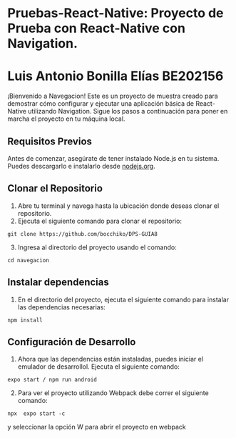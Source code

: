 # Pruebas-React-Native: Proyecto de Prueba con React-Native con Navigation. 
# Luis Antonio Bonilla Elías BE202156
¡Bienvenido a Navegacion! Este es un proyecto de muestra creado para demostrar
cómo configurar y ejecutar una aplicación básica de React-Native utilizando Navigation. Sigue
los pasos a continuación para poner en marcha el proyecto en tu máquina local.
## Requisitos Previos
Antes de comenzar, asegúrate de tener instalado Node.js en tu sistema. Puedes
descargarlo e instalarlo desde [nodejs.org](https://nodejs.org/).
## Clonar el Repositorio
1. Abre tu terminal y navega hasta la ubicación donde deseas clonar el repositorio.
2. Ejecuta el siguiente comando para clonar el repositorio:
```
git clone https://github.com/bocchiko/DPS-GUIA8
```
3. Ingresa al directorio del proyecto usando el comando:
```
cd navegacion
```
## Instalar dependencias
1. En el directorio del proyecto, ejecuta el siguiente comando para instalar las
dependencias necesarias:
```
npm install
```
## Configuración de Desarrollo
1. Ahora que las dependencias están instaladas, puedes iniciar el emulador de desarrollol. Ejecuta el siguiente comando:
```
expo start / npm run android
```
2. Para ver el proyecto utilizando Webpack debe correr el siguiente comando:
```
npx  expo start -c
```
y seleccionar la opción W para abrir el proyecto en webpack
